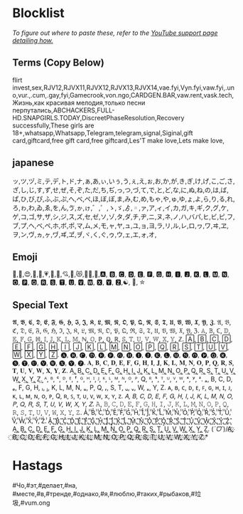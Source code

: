 # Blocklist
*To figure out where to paste these, refer to the [YouTube support page detailing how.](https://support.google.com/youtube/answer/9483359?hl=en#zippy=%2Cblocked-words)*

## Terms (Copy Below)
flirt invest,sex,RJV12,RJVX11,RJVX12,RJVX13,RJVX14,vae.fyi,Vyn.fyi,vaw.fyi,.uno,vur.,.cum,.gay,fyi,Gamecrook,von.ngo,CARDGEN.BAR,vaw.rent,vask.tech,Жизнь,как красивая мелодия,только песни перпутались,ABCHACKERS,FULL-HD.SNAPGIRLS.TODAY,DiscreetPhaseResolution,Recovery successfully,These girls are 18+,whatsapp,Whatsapp,Telegram,telegram,signal,Siginal,gift card,giftcard,free gift card,free giftcard,Les'T make love,Lets make love,

## japanese 
ッ,ツ,ヅ,ミ,テ,デ,ト,ド,ナ,ぁ,あ,ぃ,いぅ,う,ぇ,え,ぉ,お,か,が,き,ぎ,け,げ,こ,ご,さ,ざ,し,じ,す,ず,せ,ぜ,そ,ぞ,た,だ,ち,ぢ,っ,つ,づ,て,で,と,ど,な,に,ぬ,ね,の,は,ば,ぱ,ひ,び,ぴ,ふ,ぶ,ぷ,へ,べ,ぺ,ほ,ぼ,ぽ,ま,み,む,め,もゃ,や,ゅ,ゆ,ょ,よ,ら,り,る,れ,ろ,ゎ,わ,ゐ,ゑ,を,ん,ゔ,ゕ,ゖ,゛,゜,ゝ,ゞ,ゟ,゠,ァ,ア,ィ,イ,カ,ガ,キ,ギ,ク,グ,ケ,ゲ,コ,ゴ,サ,ザ,シ,ジ,ス,ズ,セ,ゼ,ソ,ゾ,タ,ダ,チ,ヂ,ニ,ヌ,ネ,ノ,ハ,バパ,ヒ,ビ,ピ,フ,ブ,プ,ヘ,ベ,ペ,ホ,ボ,ポ,マ,ム,メ,モ,ャ,ヤ,ュ,ユ,ョ,ヨ,ラ,リ,ル,レ,ロ,ヮ,ワ,ヰ,ヱ,ヲ,ン,ヴ,ヵ,ヶ,ヷ,ヸ,ヹ,ヺ,ヾ,く,ぐ,ゥ,ウ,ェ,エ,ォ,オ,

## Emoji
🍆,🥰,😍,🥵,💓,💗,💖,💝,💘,💌,😻,😶‍🌫️,👙,🅰, 🅱, 🅲, 🅳, 🅴, 🅵, 🅶, 🅷, 🅸, 🅹, 🅺, 🅻, 🅼, 🅽, 🅾, 🅿, 🆀, 🆁, 🆂, 🆃, 🆄, 🆅, 🆆, 🆇, 🆈, 🆉,☯, 🎀, ✮


## Special Text
𝕬, 𝕭, 𝕮, 𝕯, 𝕰, 𝕱, 𝕲, 𝕳, 𝕴, 𝕵, 𝕶, 𝕷, 𝕸, 𝕹, 𝕺, 𝕻, 𝕼, 𝕽, 𝕾, 𝕿, 𝖀, 𝖁, 𝖂, 𝖃, 𝖄, 𝖅.
𝔄, 𝔅, ℭ, 𝔇, 𝔈, 𝔉, 𝔊, ℌ, ℑ, 𝔍, 𝔎, 𝔏, 𝔐, 𝔑, 𝔒, 𝔓, 𝔔, ℜ, 𝔖, 𝔗, 𝔘, 𝔙, 𝔚, 𝔛, 𝔜, ℨ.
𝔸, 𝔹, ℂ, 𝔻, 𝔼, 𝔽, 𝔾, ℍ, 𝕀, 𝕁, 𝕂, 𝕃, 𝕄, ℕ, 𝕆, ℙ, ℚ, ℝ, 𝕊, 𝕋, 𝕌, 𝕍, 𝕎, 𝕏, 𝕐, ℤ.
🄰, 🄱, 🄲, 🄳, 🄴, 🄵, 🄶, 🄷, 🄸, 🄹, 🄺, 🄻, 🄼, 🄽, 🄾, 🄿, 🅀, 🅁, 🅂, 🅃, 🅄, 🅅, 🅆, 🅇, 🅈, 🅉.
🅐, 🅑, 🅒, 🅓, 🅔, 🅕, 🅖, 🅗, 🅘, 🅙, 🅚, 🅛, 🅜, 🅝, 🅞, 🅟, 🅠, 🅡, 🅢, 🅣, 🅤, 🅥, 🅦, 🅧, 🅨, 🅩.
𝐀, 𝐁, 𝐂, 𝐃, 𝐄, 𝐅, 𝐆, 𝐇, 𝐈, 𝐉, 𝐊, 𝐋, 𝐌, 𝐍, 𝐎, 𝐏, 𝐐, 𝐑, 𝐒, 𝐓, 𝐔, 𝐕, 𝐖, 𝐗, 𝐘, 𝐙.
A͢, B͢, C͢, D͢, E͢, F͢, G͢, H͢, I͢, J͢, K͢, L͢, M͢, N͢, O͢, P͢, Q͢, R͢, S͢, T͢, U͢, V͢, W͢, X͢, Y͢, Z͢.
ᴬ, ᴮ, ᶜ, ᴰ, ᴱ, ᶠ, ᴳ, ᴴ, ᴵ, ᴶ, ᴷ, ᴸ, ᴹ, ᴺ, ᴼ, ᴾ, Q, ᴿ, ˢ, ᵀ, ᵁ, ⱽ, ᵂ, ˣ, ʸ, ᶻ.
ₐ, B, C, D, ₑ, F, G, H, ᵢ, ⱼ, K, L, M, N, ₒ, P, Q, ᵣ, S, T, ᵤ, ᵥ, W, ₓ, Y, Z.
ᴀ, ʙ, ᴄ, ᴅ, ᴇ, ꜰ, ɢ, ʜ, ɪ, ᴊ, ᴋ, ʟ, ᴍ, ɴ, ᴏ, ᴘ, Q, ʀ, ꜱ, ᴛ, ᴜ, ᴠ, ᴡ, x, ʏ, ᴢ.
𝘈, 𝘉, 𝘊, 𝘋, 𝘌, 𝘍, 𝘎, 𝘏, 𝘐, 𝘑, 𝘒, 𝘓, 𝘔, 𝘕, 𝘖, 𝘗, 𝘘, 𝘙, 𝘚, 𝘛, 𝘜, 𝘝, 𝘞, 𝘟, 𝘠, 𝘡.
𝙰, 𝙱, 𝙲, 𝙳, 𝙴, 𝙵, 𝙶, 𝙷, 𝙸, 𝙹, 𝙺, 𝙻, 𝙼, 𝙽, 𝙾, 𝙿, 𝚀, 𝚁, 𝚂, 𝚃, 𝚄, 𝚅, 𝚆, 𝚇, 𝚈, 𝚉.
A̾,̾ ̾B̾,̾ ̾C̾,̾ ̾D̾,̾ ̾E̾,̾ ̾F̾,̾ ̾G̾,̾ ̾H̾,̾ ̾I̾,̾ ̾J̾,̾ ̾K̾,̾ ̾L̾,̾ ̾M̾,̾ ̾N̾,̾ ̾O̾,̾ ̾P̾,̾ ̾Q̾,̾ ̾R̾,̾ ̾S̾,̾ ̾T̾,̾ ̾U̾,̾ ̾V̾,̾ ̾W̾,̾ ̾X̾,̾ ̾Y̾,̾ ̾Z̾.̾
A͓̽,͓̽ ͓̽B͓̽,͓̽ ͓̽C͓̽,͓̽ ͓̽D͓̽,͓̽ ͓̽E͓̽,͓̽ ͓̽F͓̽,͓̽ ͓̽G͓̽,͓̽ ͓̽H͓̽,͓̽ ͓̽I͓̽,͓̽ ͓̽J͓̽,͓̽ ͓̽K͓̽,͓̽ ͓̽L͓̽,͓̽ ͓̽M͓̽,͓̽ ͓̽N͓̽,͓̽ ͓̽O͓̽,͓̽ ͓̽P͓̽,͓̽ ͓̽Q͓̽,͓̽ ͓̽R͓̽,͓̽ ͓̽S͓̽,͓̽ ͓̽T͓̽,͓̽ ͓̽U͓̽,͓̽ ͓̽V͓̽,͓̽ ͓̽W͓̽,͓̽ ͓̽X͓̽,͓̽ ͓̽Y͓̽,͓̽ ͓̽Z͓̽.͓̽
A͎,͎ ͎B͎,͎ ͎C͎,͎ ͎D͎,͎ ͎E͎,͎ ͎F͎,͎ ͎G͎,͎ ͎H͎,͎ ͎I͎,͎ ͎J͎,͎ ͎K͎,͎ ͎L͎,͎ ͎M͎,͎ ͎N͎,͎ ͎O͎,͎ ͎P͎,͎ ͎Q͎,͎ ͎R͎,͎ ͎S͎,͎ ͎T͎,͎ ͎U͎,͎ ͎V͎,͎ ͎W͎,͎ ͎X͎,͎ ͎Y͎,͎ ͎Z͎.͎
(*ˊᗜˋ*)/A҉,҉ ҉B҉,҉ ҉C҉,҉ ҉D҉,҉ ҉E҉,҉ ҉F҉,҉ ҉G҉,҉ ҉H҉,҉ ҉I҉,҉ ҉J҉,҉ ҉K҉,҉ ҉L҉,҉ ҉M҉,҉ ҉N҉,҉ ҉O҉,҉ ҉P҉,҉ ҉Q҉,҉ ҉R҉,҉ ҉S҉,҉ ҉T҉,҉ ҉U҉,҉ ҉V҉,҉ ҉W҉,҉ ҉X҉,҉ ҉Y҉,҉ ҉Z҉.҉*

# Hastags
#Чо,#эт,#делает,#на, #месте,#в,#тренде,#однако,#я,#люблю,#таких,#рыбаков,#垃圾,#vum.ong
